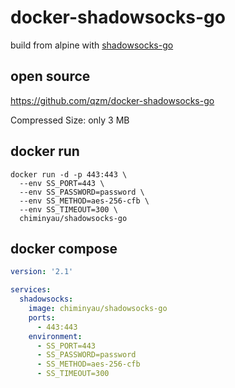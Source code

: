 # docker-shadowsocks-go
build from alpine with [shadowsocks-go](https://github.com/shadowsocks/shadowsocks-go/releases)

## open source
https://github.com/qzm/docker-shadowsocks-go

Compressed Size: only 3 MB

## docker run
```shellscript
docker run -d -p 443:443 \
  --env SS_PORT=443 \
  --env SS_PASSWORD=password \
  --env SS_METHOD=aes-256-cfb \
  --env SS_TIMEOUT=300 \
  chiminyau/shadowsocks-go
```
## docker compose
```yaml
version: '2.1'

services:
  shadowsocks:
    image: chiminyau/shadowsocks-go
    ports:
      - 443:443
    environment:
      - SS_PORT=443
      - SS_PASSWORD=password
      - SS_METHOD=aes-256-cfb
      - SS_TIMEOUT=300
```
